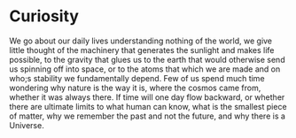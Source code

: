 Curiosity
=================
We go about our daily lives understanding nothing of the world, we give little thought of the machinery that generates the sunlight and makes life possible, to the gravity that glues us to the earth that would otherwise send us spinning off into space, or to the atoms that which we are made and on who;s stability we fundamentally depend. Few of us spend much time wondering why nature is the way it is, where the cosmos came from, whether it was always there. If time will one day flow backward, or whether there are ultimate limits to what human can know, what is the smallest piece of matter, why we remember the past and not the future, and why there is a Universe.
